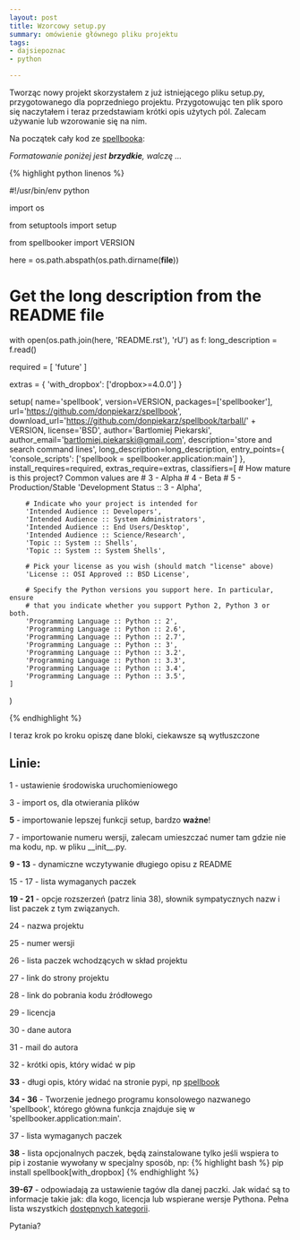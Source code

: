 ```yaml
---
layout: post
title: Wzorcowy setup.py
summary: omówienie głównego pliku projektu
tags:
- dajsiepoznac
- python

---
```


Tworząc nowy projekt skorzystałem z już istniejącego pliku setup.py, przygotowanego dla poprzedniego projektu. Przygotowując ten plik sporo się naczytałem i teraz przedstawiam krótki opis użytych pól. Zalecam używanie lub wzorowanie się na nim. 

Na początek cały kod ze [spellbooka](https://github.com/donpiekarz/spellbook):

_Formatowanie poniżej jest **brzydkie**, walczę ..._


{% highlight python linenos %}

#!/usr/bin/env python

import os

from setuptools import setup

from spellbooker import VERSION

here = os.path.abspath(os.path.dirname(__file__))

# Get the long description from the README file
with open(os.path.join(here, 'README.rst'), 'rU') as f:
    long_description = f.read()

required = [
    'future'
]

extras = {
    'with_dropbox': ['dropbox>=4.0.0']
}

setup(
    name='spellbook',
    version=VERSION,
    packages=['spellbooker'],
    url='https://github.com/donpiekarz/spellbook',
    download_url='https://github.com/donpiekarz/spellbook/tarball/' + VERSION,
    license='BSD',
    author='Bartlomiej Piekarski',
    author_email='bartlomiej.piekarski@gmail.com',
    description='store and search command lines',
    long_description=long_description,
    entry_points={
        'console_scripts': ['spellbook = spellbooker.application:main']
    },
    install_requires=required,
    extras_require=extras,
    classifiers=[
        # How mature is this project? Common values are
        #   3 - Alpha
        #   4 - Beta
        #   5 - Production/Stable
        'Development Status :: 3 - Alpha',

        # Indicate who your project is intended for
        'Intended Audience :: Developers',
        'Intended Audience :: System Administrators',
        'Intended Audience :: End Users/Desktop',
        'Intended Audience :: Science/Research',
        'Topic :: System :: Shells',
        'Topic :: System :: System Shells',

        # Pick your license as you wish (should match "license" above)
        'License :: OSI Approved :: BSD License',

        # Specify the Python versions you support here. In particular, ensure
        # that you indicate whether you support Python 2, Python 3 or both.
        'Programming Language :: Python :: 2',
        'Programming Language :: Python :: 2.6',
        'Programming Language :: Python :: 2.7',
        'Programming Language :: Python :: 3',
        'Programming Language :: Python :: 3.2',
        'Programming Language :: Python :: 3.3',
        'Programming Language :: Python :: 3.4',
        'Programming Language :: Python :: 3.5',
    ]
)

{% endhighlight %}

I teraz krok po kroku opiszę dane bloki, ciekawsze są wytłuszczone


## Linie:


1 - ustawienie środowiska uruchomieniowego

3 - import os, dla otwierania plików

**5** - importowanie lepszej funkcji setup, bardzo **ważne**!

7 - importowanie numeru wersji, zalecam umieszczać numer tam gdzie nie ma kodu, np. w pliku \_\_init\_\_.py.

**9 - 13** - dynamiczne wczytywanie długiego opisu z README

15 - 17 - lista wymaganych paczek

**19 - 21** - opcje rozszerzeń (patrz linia 38), słownik sympatycznych nazw i list paczek z tym związanych. 

24 - nazwa projektu

25 - numer wersji

26 - lista paczek wchodzących w skład projektu

27 - link do strony projektu

28 - link do pobrania kodu źródłowego

29 - licencja

30 - dane autora

31 - mail do autora

32 - krótki opis, który widać w pip

**33** - długi opis, który widać na stronie pypi, np [spellbook](https://pypi.python.org/pypi/spellbook)

**34 - 36** - Tworzenie jednego programu konsolowego nazwanego 'spellbook', którego główna funkcja znajduje się w 'spellbooker.application:main'. 

37 - lista wymaganych paczek

**38** - lista opcjonalnych paczek, będą zainstalowane tylko jeśli wspiera to pip i zostanie wywołany w specjalny sposób, np: {% highlight bash %} pip install spellbook[with_dropbox] {% endhighlight %}

**39-67** - odpowiadają za ustawienie tagów dla danej paczki. Jak widać są to informacje takie jak: dla kogo, licencja lub wspierane wersje Pythona. Pełna lista wszystkich [dostępnych kategorii](
https://pypi.python.org/pypi?%3Aaction=list_classifiers).


Pytania?

